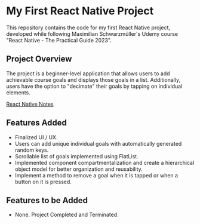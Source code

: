 # My First React Native Project

This repository contains the code for my first React Native project, developed while following Maximilian Schwarzmüller's Udemy course "React Native - The Practical Guide 2023".

## Project Overview

The project is a beginner-level application that allows users to add achievable course goals and displays those goals in a list. Additionally, users have the option to "decimate" their goals by tapping on individual elements.

[React Native Notes](https://docs.google.com/document/d/1p9dRtNOGyUxUqTI-jR6i9hnyP8DycZTYJoyO5Y8orEc/edit?usp=sharing)


## Features Added

- Finalized UI / UX.
- Users can add unique individual goals with automatically generated random keys.
- Scrollable list of goals implemented using FlatList.
- Implemented component compartmentalization and create a hierarchical object model for better organization and reusability.
- Implement a method to remove a goal when it is tapped or when a button on it is pressed.

## Features to be Added
- None. Project Completed and Terminated.